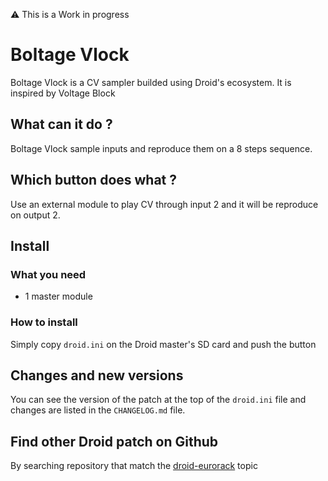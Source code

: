 ⚠️ This is a Work in progress

# Boltage Vlock

Boltage Vlock is a CV sampler builded using Droid's ecosystem. It is inspired
by Voltage Block

## What can it do ?

Boltage Vlock sample inputs and reproduce them on a 8 steps sequence.

## Which button does what ?

Use an external module to play CV through input 2 and it will be reproduce on
output 2.

## Install

### What you need

- 1 master module

### How to install

Simply copy `droid.ini` on the Droid master's SD card and push the button

## Changes and new versions

You can see the version of the patch at the top of the `droid.ini` file and
changes are listed in the `CHANGELOG.md` file.

## Find other Droid patch on Github

By searching repository that match the [droid-eurorack](https://github.com/topics/droid-eurorack) topic
